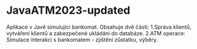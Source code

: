 # JavaATM2023-updated
Aplikace v Javě simulující bankomat. Obsahuje dvě části:  1.Správa klientů, vytváření klientů a zabezpečené ukládání do databáze.  2.ATM operace: Simulace interakcí s bankomatem - zjištění zůstatku, výběry.
